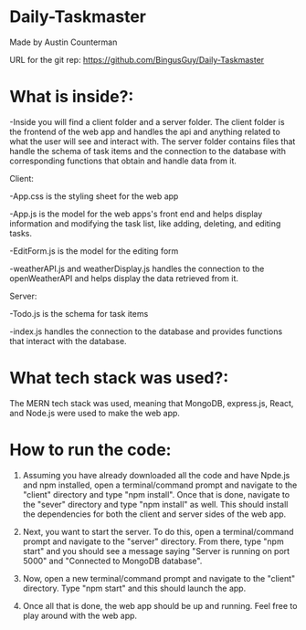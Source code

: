 # Daily-Taskmaster
Made by Austin Counterman

URL for the git rep: https://github.com/BingusGuy/Daily-Taskmaster

# What is inside?:
-Inside you will find a client folder and a server folder. The client folder is the frontend of the web app and handles the api and anything related to what the user will see and interact with. The server folder contains files that handle the schema of task items and the connection to the database with corresponding functions that obtain and handle data from it.

Client:

-App.css is the styling sheet for the web app

-App.js is the model for the web apps's front end and helps display information and modifying the task list, like adding, deleting, and editing tasks.

-EditForm.js is the model for the editing form

-weatherAPI.js and weatherDisplay.js handles the connection to the openWeatherAPI and helps display the data retrieved from it.

Server:

-Todo.js is the schema for task items

-index.js handles the connection to the database and provides functions that interact with the database.

# What tech stack was used?:
The MERN tech stack was used, meaning that MongoDB, express.js, React, and Node.js were used to make the web app.

# How to run the code:
1. Assuming you have already downloaded all the code and have Npde.js and npm installed, open a terminal/command prompt and navigate to the "client" directory and type "npm install". Once that is done, navigate to the "sever" directory and type "npm install" as well. This should install the dependencies for both the client and server sides of the web app.

2. Next, you want to start the server. To do this, open a terminal/command prompt and navigate to the "server" directory. From there, type "npm start" and you should see a message saying "Server is running on port 5000" and "Connected to MongoDB database".

3. Now, open a new terminal/command prompt and navigate to the "client" directory. Type "npm start" and this should launch the app.

4. Once all that is done, the web app should be up and running. Feel free to play around with the web app.
